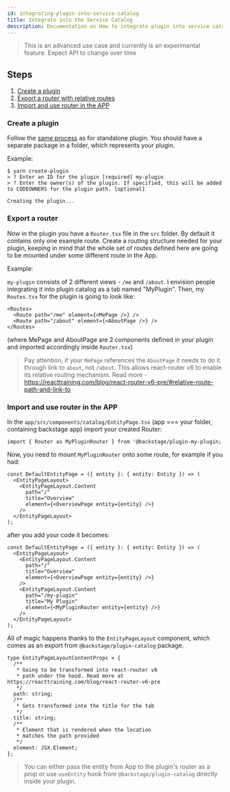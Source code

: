 ```yaml
---
id: integrating-plugin-into-service-catalog
title: Integrate into the Service Catalog
description: Documentation on How to integrate plugin into service catalog
---
```


> This is an advanced use case and currently is an experimental feature. Expect
> API to change over time

## Steps

1. [Create a plugin](#create-a-plugin)
1. [Export a router with relative routes](#export-a-router)
1. [Import and use router in the APP](#import-and-use-router-in-the-app)

### Create a plugin

Follow the [same process](create-a-plugin.md) as for standalone plugin. You
should have a separate package in a folder, which represents your plugin.

Example:

```
$ yarn create-plugin
> ? Enter an ID for the plugin [required] my-plugin
> ? Enter the owner(s) of the plugin. If specified, this will be added to CODEOWNERS for the plugin path. [optional]

Creating the plugin...
```

### Export a router

Now in the plugin you have a `Router.tsx` file in the `src` folder. By default
it contains only one example route. Create a routing structure needed for your
plugin, keeping in mind that the whole set of routes defined here are going to
be mounted under some different route in the App.

Example:

`my-plugin` consists of 2 different views - `/me` and `/about`. I envision
people integrating it into plugin catalog as a tab named "MyPlugin". Then, my
`Routes.tsx` for the plugin is going to look like:

```tsx
<Routes>
  <Route path="/me" element={<MePage />} />
  <Route path="/about" element={<AboutPage />} />
</Routes>
```

(where MePage and AboutPage are 2 components defined in your plugin and imported
accordingly inside `Router.tsx`)

> Pay attention, if your `MePage` references the `AboutPage` it needs to do it
> through link to `about`, not `/about`. This allows react-router v6 to enable
> its relative routing mechanism. Read more -
> https://reacttraining.com/blog/react-router-v6-pre/#relative-route-path-and-link-to

### Import and use router in the APP

In the `app/src/components/catalog/EntityPage.tsx` (app === your folder,
containing backstage app) import your created Router:

```tsx
import { Router as MyPluginRouter } from '@backstage/plugin-my-plugin;
```

Now, you need to mount `MyPluginRouter` onto some route, for example if you had:

```tsx
const DefaultEntityPage = ({ entity }: { entity: Entity }) => (
  <EntityPageLayout>
    <EntityPageLayout.Content
      path="/"
      title="Overview"
      element={<OverviewPage entity={entity} />}
    />
  </EntityPageLayout>
);
```

after you add your code it becomes:

```tsx
const DefaultEntityPage = ({ entity }: { entity: Entity }) => (
  <EntityPageLayout>
    <EntityPageLayout.Content
      path="/"
      title="Overview"
      element={<OverviewPage entity={entity} />}
    />
    <EntityPageLayout.Content
      path="/my-plugin"
      title="My Plugin"
      element={<MyPluginRouter entity={entity} />}
    />
  </EntityPageLayout>
);
```

All of magic happens thanks to the `EntityPageLayout` component, which comes as
an export from `@backstage/plugin-catalog` package.

```tsx
type EntityPageLayoutContentProps = {
  /**
   * Going to be transformed into react-router v6
   * path under the hood. Read more at https://reacttraining.com/blog/react-router-v6-pre
   */
  path: string;
  /**
   * Gets transformed into the title for the tab
   */
  title: string;
  /**
   * Element that is rendered when the location
   * matches the path provided
   */
  element: JSX.Element;
};
```

> You can either pass the entity from App to the plugin's router as a prop or
> use `useEntity` hook from `@backstage/plugin-catalog` directly inside your
> plugin.
